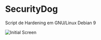 # SecurityDog
Script de Hardening em GNU/Linux Debian 9

![Initial Screen](https://github.com/cairoapcampos/SecurityDog/raw/master/img.png)
